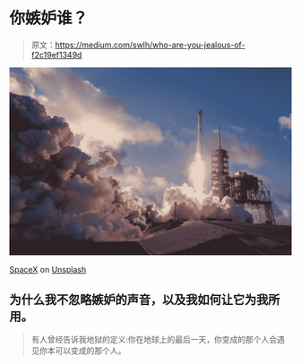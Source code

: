 # 你嫉妒谁？

> 原文：<https://medium.com/swlh/who-are-you-jealous-of-f2c19ef1349d>

![](img/eb2c5884e4d4a234dd8e4da047531fbc.png)

[SpaceX](https://unsplash.com/@spacex?utm_source=medium&utm_medium=referral) on [Unsplash](https://unsplash.com?utm_source=medium&utm_medium=referral)

## 为什么我不忽略嫉妒的声音，以及我如何让它为我所用。

> 有人曾经告诉我地狱的定义:你在地球上的最后一天，你变成的那个人会遇见你本可以变成的那个人。